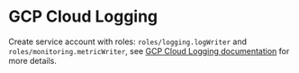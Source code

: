 # GCP Cloud Logging

Create service account with roles: `roles/logging.logWriter` and `roles/monitoring.metricWriter`,
see [GCP Cloud Logging documentation](https://cloud.google.com/logging/docs/agent/logging/authorization) for more details.
